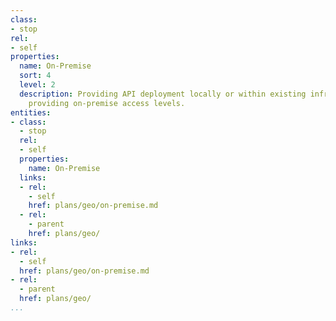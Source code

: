 ```yaml
---
class:
- stop
rel:
- self
properties:
  name: On-Premise
  sort: 4
  level: 2
  description: Providing API deployment locally or within existing infrastructure,
    providing on-premise access levels.
entities:
- class:
  - stop
  rel:
  - self
  properties:
    name: On-Premise
  links:
  - rel:
    - self
    href: plans/geo/on-premise.md
  - rel:
    - parent
    href: plans/geo/
links:
- rel:
  - self
  href: plans/geo/on-premise.md
- rel:
  - parent
  href: plans/geo/
...
```

